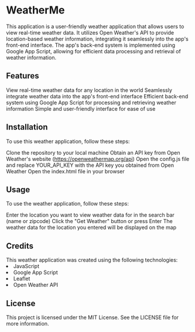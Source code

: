 # WeatherMe
This application is a user-friendly weather application that allows users to view real-time weather data. It utilizes Open Weather's API to provide location-based weather information, integrating it seamlessly into the app's front-end interface. The app's back-end system is implemented using Google App Script, allowing for efficient data processing and retrieval of weather information.

<h2>Features</h2>
View real-time weather data for any location in the world
Seamlessly integrate weather data into the app's front-end interface
Efficient back-end system using Google App Script for processing and retrieving weather information
Simple and user-friendly interface for ease of use

<h2>Installation</h2>
To use this weather application, follow these steps:

Clone the repository to your local machine
Obtain an API key from Open Weather's website (https://openweathermap.org/api)
Open the config.js file and replace YOUR_API_KEY with the API key you obtained from Open Weather
Open the index.html file in your browser

<h2>Usage</h2>
To use the weather application, follow these steps:

Enter the location you want to view weather data for in the search bar (name or zipcode)
Click the "Get Weather" button or press Enter
The weather data for the location you entered will be displayed on the map

<h2>Credits</h2>
This weather application was created using the following technologies:

<li>JavaScript</li>
<li>Google App Script</li>
<li>Leaflet</li>
<li>Open Weather API</li>

<h2>License</h2>
This project is licensed under the MIT License. See the LICENSE file for more information.
